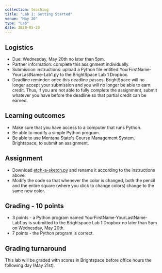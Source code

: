 ```yaml
---
collection: teaching
title: "Lab 1: Getting Started"
venue: "May 20"
type: "Lab"
date: 2020-05-20
---
```


## Logistics
* Due: Wednesday, May 20th no later than 5pm.
* Partner information: complete this assignment individually.
* Submission instructions: upload a Python file
entitled YourFirstName-YourLastName-Lab1.py to the BrightSpace Lab 1 Dropbox.
* Deadline reminder: once this deadline passes, BrightSpace will no longer accept your
submission and you will no longer be able to earn credit. Thus, if you are not able to fully
complete the assignment, submit whatever you have before the deadline so that partial credit can be earned.

## Learning outcomes
* Make sure that you have access to a computer that runs Python.
* Be able to modify a simple Python program.
* Be able to use Montana State's Course Management System, Brightspace, to submit an assignment.

## Assignment
* Download [etch-a-sketch.py](https://lgw2.github.io/teaching/csci127-summer-2020/labs/etch-a-sketch.py)
and rename it according to the instructions above.
* Modify the code so that whenever the color is changed, both the pencil and the
entire square (where you click to change colors) change to the same new color.

## Grading - 10 points
* 3 points - a Python program named YourFirstName-YourLastName-Lab1.py is submitted to the
Brightspace Lab 1 Dropbox no later than 5pm on Wednesday, May 20th.
* 7 points - the Python program is correct.

## Grading turnaround
This lab will be graded with scores in Brightspace before office hours the
following day (May 21st).
